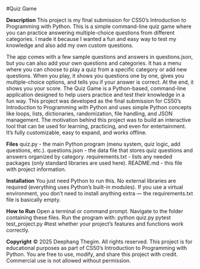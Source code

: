#Quiz Game

**Description**
This project is my final submission for CS50’s Introduction to Programming with Python. This is a simple command-line quiz game where you can practice answering multiple-choice questions from different categories. I made it because I wanted a fun and easy way to test my knowledge and also add my own custom questions.

The app comes with a few sample questions and answers in questions.json, but you can also add your own questions and categories. It has a menu where you can choose to play a quiz from a specific category or add new questions. When you play, it shows you questions one by one, gives you multiple-choice options, and tells you if your answer is correct. At the end, it shows you your score. The Quiz Game is a Python-based, command-line application designed to help users practice and test their knowledge in a fun way. This project was developed as the final submission for CS50’s Introduction to Programming with Python and uses simple Python concepts like loops, lists, dictionaries, randomization, file handling, and JSON management.
The motivation behind this project was to build an interactive tool that can be used for learning, practicing, and even for entertainment. It’s fully customizable, easy to expand, and works offline.

**Files**
quiz.py - the main Python program (menu system, quiz logic, add questions, etc.).
questions.json - the data file that stores quiz questions and answers organized by category.
requirements.txt - lists any needed packages (only standard libraries are used here).
README.md - this file with project information.

**Installation**
You just need Python to run this. No external libraries are required (everything uses Python’s built-in modules). If you use a virtual environment, you don’t need to install anything extra — the requirements.txt file is basically empty.

**How to Run**
Open a terminal or command prompt.
Navigate to the folder containing these files.
Run the program with:
python quiz.py
pytest test_project.py #test whether your project’s features and functions work correctly.

**Copyright**
© 2025 Deephang Thegim. All rights reserved.
This project is for educational purposes as part of CS50’s Introduction to Programming with Python.
You are free to use, modify, and share this project with credit. Commercial use is not allowed without permission.
